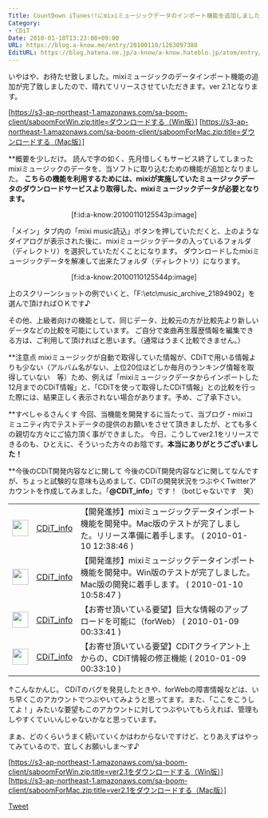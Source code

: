 ```yaml
---
Title: CountDown iTunes!!にmixiミュージックデータのインポート機能を追加しました。
Category:
- CDiT
Date: 2010-01-10T13:23:08+09:00
URL: https://blog.a-know.me/entry/20100110/1263097388
EditURL: https://blog.hatena.ne.jp/a-know/a-know.hateblo.jp/atom/entry/12921228815727979899
---
```


いやはや、お待たせ致しました。mixiミュージックのデータインポート機能の追加が完了致しましたので、晴れてリリースさせていただきます。ver 2.1となります。


[https://s3-ap-northeast-1.amazonaws.com/sa-boom-client/saboomForWin.zip:title=ダウンロードする（Win版）]
[https://s3-ap-northeast-1.amazonaws.com/sa-boom-client/saboomForMac.zip:title=ダウンロードする（Mac版）]



**概要を少しだけ。
読んで字の如く、先月惜しくもサービス終了してしまったmixiミュージックのデータを、当ソフトに取り込むための機能が追加となりました。
<span style="font-weight:bold;">こちらの機能を利用するためには、mixiが実施していたミュージックデータのダウンロードサービスより取得した、mixiミュージックデータが必要となります。</span>


<div align=center>[f:id:a-know:20100110125543p:image]</div>

「メイン」タブ内の「mixi music読込」ボタンを押していただくと、上のようなダイアログが表示された後に、mixiミュージックデータの入っているフォルダ（ディレクトリ）を選択していただくことになります。
ダウンロードしたmixiミュージックデータを解凍して出来たフォルダ（ディレクトリ）になります。


<div align=center>[f:id:a-know:20100110125544p:image]</div>

上のスクリーンショットの例でいくと、「F:\etc\music_archive_21894902」を選んで頂ければＯＫです♪



その他、上級者向けの機能として、同じデータ、比較元の方が比較先より新しいデータなどの比較を可能にしています。
ご自分で楽曲再生履歴情報を編集できる方は、ご利用して頂ければと思います。（通常はうまく比較できません。）



**注意点
mixiミュージックが自動で取得していた情報が、CDiTで用いる情報よりも少ない（アルバム名がない、上位20位ほどしか毎月のランキング情報を取得していない　等）ため、例えば「mixiミュージックデータからインポートした12月までのCDiT情報」と、「CDiTを使って取得したCDiT情報」との比較を行った際には、結果正しく表示されない場合があります。予め、ご了承下さい。



**すぺしゃるさんくす
今回、当機能を開発するに当たって、当ブログ・mixiコミュニティ内でテストデータの提供のお願いをさせて頂きましたが、とても多くの親切な方々にご協力頂く事ができました。
今日、こうしてver2.1をリリースできるのも、ひとえに、そういった方々のお陰です。<span style="font-weight:bold;">本当にありがとうございました！</span>


**今後のCDiT開発内容などに関して
今後のCDiT開発内容などに関してなんですが、ちょっと試験的な意味も込めまして、CDiTの開発状況をつぶやくTwitterアカウントを作成してみました。「<span style="font-weight:bold;">@CDiT_info</span>」です！（botじゃないです　笑）


<table><tbody><tr><td><a href="http://twitter.com/CDiT_info"><img src="http://a1.twimg.com/profile_images/618218110/new_icon_normal.PNG" width="32" border="0" /></a></td><td><a href="http://twitter.com/CDiT_info/status/7580428467">CDiT_info</a></td><td>【開発進捗】mixiミュージックデータインポート機能を開発中。Mac版のテストが完了しました。リリース準備に着手します。 ( 2010-01-10 12:38:46 )</td></tr><tr><td><a href="http://twitter.com/CDiT_info"><img src="http://a1.twimg.com/profile_images/618218110/new_icon_normal.PNG" width="32" border="0" /></a></td><td><a href="http://twitter.com/CDiT_info/status/7577382371">CDiT_info</a></td><td>【開発進捗】mixiミュージックデータインポート機能を開発中。Win版のテストが完了しました。Mac版の開発に着手します。 ( 2010-01-10 10:58:47 )</td></tr><tr><td><a href="http://twitter.com/CDiT_info"><img src="http://a1.twimg.com/profile_images/618218110/new_icon_normal.PNG" width="32" border="0" /></a></td><td><a href="http://twitter.com/CDiT_info/status/7522117738">CDiT_info</a></td><td>【お寄せ頂いている要望】巨大な情報のアップロードを可能に（forWeb） ( 2010-01-09 00:33:41 )</td></tr><tr><td><a href="http://twitter.com/CDiT_info"><img src="http://a1.twimg.com/profile_images/618218110/new_icon_normal.PNG" width="32" border="0" /></a></td><td><a href="http://twitter.com/CDiT_info/status/7522100115">CDiT_info</a></td><td>【お寄せ頂いている要望】CDiTクライアント上からの、CDiT情報の修正機能 ( 2010-01-09 00:33:10 )</td></tr></tbody></table>


↑こんなかんじ。
CDiTのバグを発見したときや、forWebの障害情報などは、いち早くこのアカウントでつぶやいてみようと思ってます。また、「ここをこうしてよ！」みたいな要望もこのアカウントに対してつぶやいてもらえれば、管理もしやすくていいんじゃないかなと思っています。

まぁ、どのくらいうまく続いていくかはわからないですけど、とりあえずはやってみているので、宜しくお願いしま〜す♪


[https://s3-ap-northeast-1.amazonaws.com/sa-boom-client/saboomForWin.zip:title=ver2.1をダウンロードする（Win版）]
[https://s3-ap-northeast-1.amazonaws.com/sa-boom-client/saboomForMac.zip:title=ver2.1をダウンロードする（Mac版）]



<a href="http://twitter.com/share" class="twitter-share-button" data-count="horizontal" data-via="a_know" data-related="CDiT_info" data-lang="ja">Tweet</a><script type="text/javascript" src="http://platform.twitter.com/widgets.js"></script>
